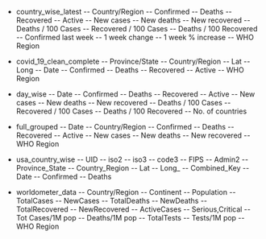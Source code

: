 - country_wise_latest
-- Country/Region
-- Confirmed
-- Deaths
-- Recovered
-- Active
-- New cases
-- New deaths
-- New recovered
-- Deaths / 100 Cases
-- Recovered / 100 Cases
-- Deaths / 100 Recovered
-- Confirmed last week
-- 1 week change
-- 1 week % increase
-- WHO Region

- covid_19_clean_complete
-- Province/State
-- Country/Region
-- Lat
-- Long
-- Date
-- Confirmed
-- Deaths
-- Recovered
-- Active
-- WHO Region

- day_wise
-- Date
-- Confirmed
-- Deaths
-- Recovered
-- Active
-- New cases
-- New deaths
-- New recovered
-- Deaths / 100 Cases
-- Recovered / 100 Cases
-- Deaths / 100 Recovered
-- No. of countries

- full_grouped
-- Date
-- Country/Region
-- Confirmed
-- Deaths
-- Recovered
-- Active
-- New cases
-- New deaths
-- New recovered
-- WHO Region

- usa_country_wise
-- UID
-- iso2
-- iso3
-- code3
-- FIPS
-- Admin2
-- Province_State
-- Country_Region
-- Lat
-- Long_
-- Combined_Key
-- Date
-- Confirmed
-- Deaths

- worldometer_data
-- Country/Region
-- Continent
-- Population
-- TotalCases
-- NewCases
-- TotalDeaths
-- NewDeaths
-- TotalRecovered
-- NewRecovered
-- ActiveCases
-- Serious,Critical
-- Tot Cases/1M pop
-- Deaths/1M pop
-- TotalTests
-- Tests/1M pop
-- WHO Region